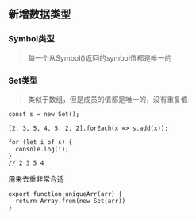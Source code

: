 ## 新增数据类型

### Symbol类型
> 每一个从Symbol()返回的symbol值都是唯一的

### Set类型
> 类似于数组，但是成员的值都是唯一的，没有重复值

```
const s = new Set();

[2, 3, 5, 4, 5, 2, 2].forEach(x => s.add(x));

for (let i of s) {
  console.log(i);
}
// 2 3 5 4
```

用来去重非常合适
```
export function uniqueArr(arr) {
  return Array.from(new Set(arr))
}
```

